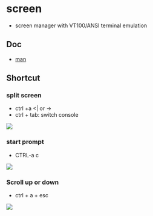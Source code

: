 # screen
* screen manager with VT100/ANSI terminal emulation

## Doc
* [man](http://manpages.ubuntu.com/manpages/focal/en/man4/screen.4freebsd.html)

## Shortcut
### split screen
* ctrl +a \<| or -\>
* ctrl + tab: switch console

[<img src="https://i.imgur.com/AdCwzsz.png">](https://i.imgur.com/AdCwzsz.png)

### start prompt
* CTRL-a c

[<img src="https://i.imgur.com/FwPRaBl.png">](https://i.imgur.com/FwPRaBl.png)

### Scroll up or down 
* ctrl + a + esc

[<img src="https://i.imgur.com/8uP0kKN.png">](https://i.imgur.com/8uP0kKN.png)
